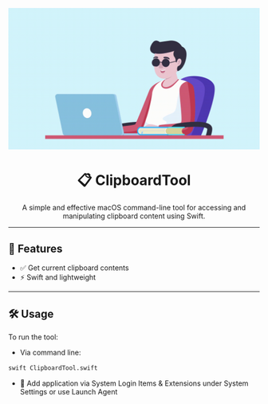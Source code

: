 <p align="center">
  <img src="demo.gif" width="600" alt="ClipboardTool Demo"/>
</p>

<h1 align="center">📋 ClipboardTool</h1>

<p align="center">
  A simple and effective macOS command-line tool for accessing and manipulating clipboard content using Swift.
</p>

---

## 🚀 Features

- ✅ Get current clipboard contents
- ⚡ Swift and lightweight


---

## 🛠 Usage

To run the tool:
- Via command line:
```bash
swift ClipboardTool.swift
```

- 🔄 Add application via System Login Items & Extensions under System Settings or use Launch Agent